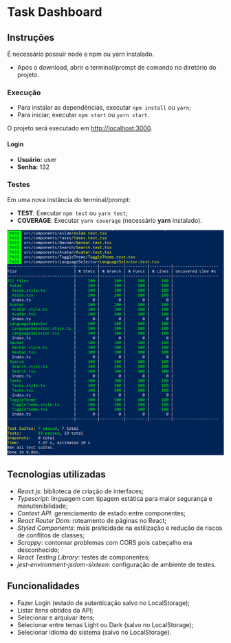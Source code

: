 # Task Dashboard

## Instruções

É necessário possuir node e npm ou yarn instalado.

- Após o download, abrir o terminal/prompt de comando no diretório do projeto.

### Execução

- Para instalar as dependências, executar `npm install` ou `yarn`;
- Para iniciar, executar `npm start` ou `yarn start`.

O projeto será executado em [http://localhost:3000](http://localhost:3000).

#### Login

- **Usuário:** user
- **Senha:** 132

### Testes

Em uma nova instância do terminal/prompt:

- **TEST**: Executar `npm test` ou `yarn test`;
- **COVERAGE**: Executar `yarn coverage` (necessário **yarn** instalado).

![Coverage Table](https://github.com/camilaheinzmann/task-dashboard-react/blob/main/src/assets/img/coverage.png)

## Tecnologias utilizadas

- _React.js_: biblioteca de criação de interfaces;
- _Typescript_: linguagem com tipagem estática para maior segurança e manutenibilidade;
- _Context API_: gerenciamento de estado entre componentes;
- _React Router Dom_: roteamento de páginas no React;
- _Styled Components_: mais praticidade na estilização e redução de riscos de conflitos de classes;
- _Scrappy_: contornar problemas com CORS pois cabeçalho era desconhecido;
- _React Testing Library_: testes de componentes;
- _jest-environment-jsdom-sixteen_: configuração de ambiente de testes.

## Funcionalidades

- Fazer Login (estado de autenticação salvo no LocalStorage);
- Listar itens obtidos da API;
- Selecionar e arquivar itens;
- Selecionar entre temas Light ou Dark (salvo no LocalStorage);
- Selecionar idioma do sistema (salvo no LocalStorage).
